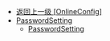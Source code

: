 - [返回上一级 [OnlineConfig]](en-US/OnlineFunctions/OnlineConfig/)
- [PasswordSetting](en-US/OnlineFunctions/OnlineConfig/PasswordSetting/)
  - [PasswordSetting](en-US/OnlineFunctions/OnlineConfig/PasswordSetting/PasswordSetting.md)
